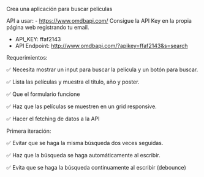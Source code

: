 Crea una aplicación para buscar películas

API a usar: - https://www.omdbapi.com/ Consigue la API Key en la propia página web registrando tu email.
  - API_KEY: ffaf2143
  - API Endpoint: http://www.omdbapi.com/?apikey=ffaf2143&s=search

Requerimientos:

✅ Necesita mostrar un input para buscar la película y un botón para buscar.

✅ Lista las películas y muestra el título, año y poster.

✅ Que el formulario funcione

✅ Haz que las películas se muestren en un grid responsive.

✅ Hacer el fetching de datos a la API

Primera iteración:

✅ Evitar que se haga la misma búsqueda dos veces seguidas.

✅ Haz que la búsqueda se haga automáticamente al escribir.

✅ Evita que se haga la búsqueda continuamente al escribir (debounce)